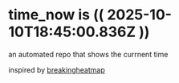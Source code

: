 # time_now is (( 2025-10-10T18:45:00.836Z ))

an automated repo that shows the currnent time

inspired by [breakingheatmap](https://github.com/breakingheatmap/breakingheatmap)